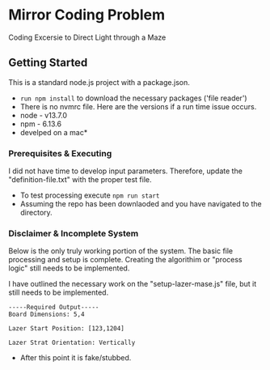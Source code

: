 # Mirror Coding Problem
Coding Excersie to Direct Light through a Maze

## Getting Started
This is a standard node.js project with a package.json. 
* `run npm install` to download the necessary packages ('file reader')
* There is no nvmrc file. Here are the versions if a run time issue occurs.
* node - v13.7.0
* npm - 6.13.6
* develped on a mac*

### Prerequisites & Executing
I did not have time to develop input parameters. Therefore, update the "definition-file.txt" with the proper test file.
* To test processing execute `npm run start`
* Assuming the repo has been downlaoded and you have navigated to the directory.

### Disclaimer & Incomplete System
Below is the only truly working portion of the system. The basic file processing and setup is complete. Creating the algorithim or "process logic" still needs to be implemented.

I have outlined the necessary work on the "setup-lazer-mase.js" file, but it still needs to be implemented.

```
-----Required Output-----
Board Dimensions: 5,4 

Lazer Start Position: [123,1204] 

Lazer Strat Orientation: Vertically 
```

* After this point it is fake/stubbed.